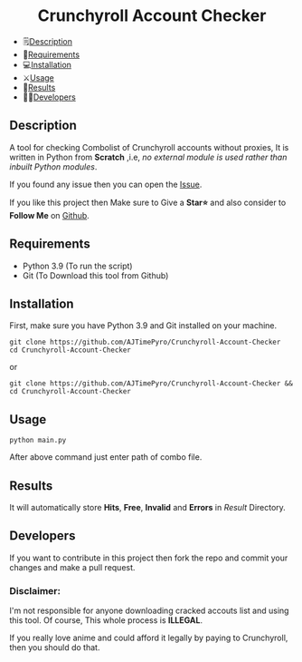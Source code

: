 # <h1 align="center">Crunchyroll Account Checker</h1>

* :spiral_notepad:[Description](#Description)
* :memo:[Requirements](#Requirements)
* :computer:[Installation](#Installation)
* :crossed_swords:[Usage](#Usage)
* :checkered_flag:[Results](#Results)
* :man_technologist:[Developers](#Developers)


## Description
A tool for checking Combolist of Crunchyroll accounts without proxies, It is written in Python from **Scratch** ,i.e, _no external module is used rather than inbuilt Python modules_.

If you found any issue then you can open the [Issue](https://github.com/AJTimePyro/Crunchyroll-Account-Checker/issues/new).

If you like this project then Make sure to Give a **Star⭐** and also consider to **Follow Me** on [Github](https://github.com/AJTimePyro).

## Requirements
- Python 3.9 (To run the script)
- Git (To Download this tool from Github)

## Installation
First, make sure you have Python 3.9 and Git installed on your machine.

```
git clone https://github.com/AJTimePyro/Crunchyroll-Account-Checker
cd Crunchyroll-Account-Checker
```

or

```
git clone https://github.com/AJTimePyro/Crunchyroll-Account-Checker && cd Crunchyroll-Account-Checker
```

## Usage
`python main.py`

After above command just enter path of combo file.

## Results
It will automatically store **Hits**, **Free**, **Invalid** and **Errors** in _Result_ Directory.

## Developers
If you want to contribute in this project then fork the repo and commit your changes and make a pull request.

### Disclaimer:

I'm not responsible for anyone downloading cracked accouts list and using this tool. Of course, This whole process is **ILLEGAL**.

If you really love anime and could afford it legally by paying to Crunchyroll, then you should do that.
